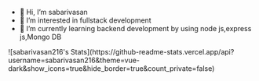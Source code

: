 - 👋 Hi, I’m sabarivasan
- 👀 I’m interested in fullstack development 
- 🌱 I’m currently learning backend development by using node js,express js,Mongo DB

<!---
sabarivasan216/sabarivasan216 is a ✨ special ✨ repository because its `README.md` (this file) appears on your GitHub profile.
You can click the Preview link to take a look at your changes.
--->![sabarivasan216's Stats](https://github-readme-stats.vercel.app/api?username=sabarivasan216&theme=vue-dark&show_icons=true&hide_border=true&count_private=false)
